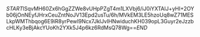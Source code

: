 $START$lSqvMH60Zx6hGgZZWe8vUHpPZgT4m1LXVbj6/iJ0iYXTAlJ+yHI+2OYb06jOnNEyfJHrxCeuZntNoJV13Epd2usTu/6h/MVkEM3LE5hzoUq8wZ71MESLkpWMThbqog6E9iR8yrPewI9Ncx7JklJvIHNwiduchKH039opL3Guyr2eJzzbcHLKy3eBjAkcYUoKh2YXk5J4p6kz6RdMsQ78Wg==$END$